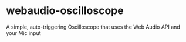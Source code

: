 # webaudio-oscilloscope
A simple, auto-triggering Oscilloscope that uses the Web Audio API and your Mic input

